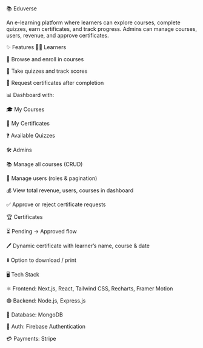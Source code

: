 📚 Eduverse

An e-learning platform where learners can explore courses, complete quizzes, earn certificates, and track progress. Admins can manage courses, users, revenue, and approve certificates.

✨ Features
👨‍🎓 Learners

📖 Browse and enroll in courses

📝 Take quizzes and track scores

🏅 Request certificates after completion

📊 Dashboard with:

🎓 My Courses

📜 My Certificates

❓ Available Quizzes

🛠️ Admins

📚 Manage all courses (CRUD)

👥 Manage users (roles & pagination)

💰 View total revenue, users, courses in dashboard

✅ Approve or reject certificate requests

🏆 Certificates

⏳ Pending → Approved flow

🖊️ Dynamic certificate with learner’s name, course & date

⬇️ Option to download / print

🖥️ Tech Stack

⚛️ Frontend: Next.js, React, Tailwind CSS, Recharts, Framer Motion

🟢 Backend: Node.js, Express.js

🍃 Database: MongoDB

🔑 Auth: Firebase Authentication

💳 Payments: Stripe
